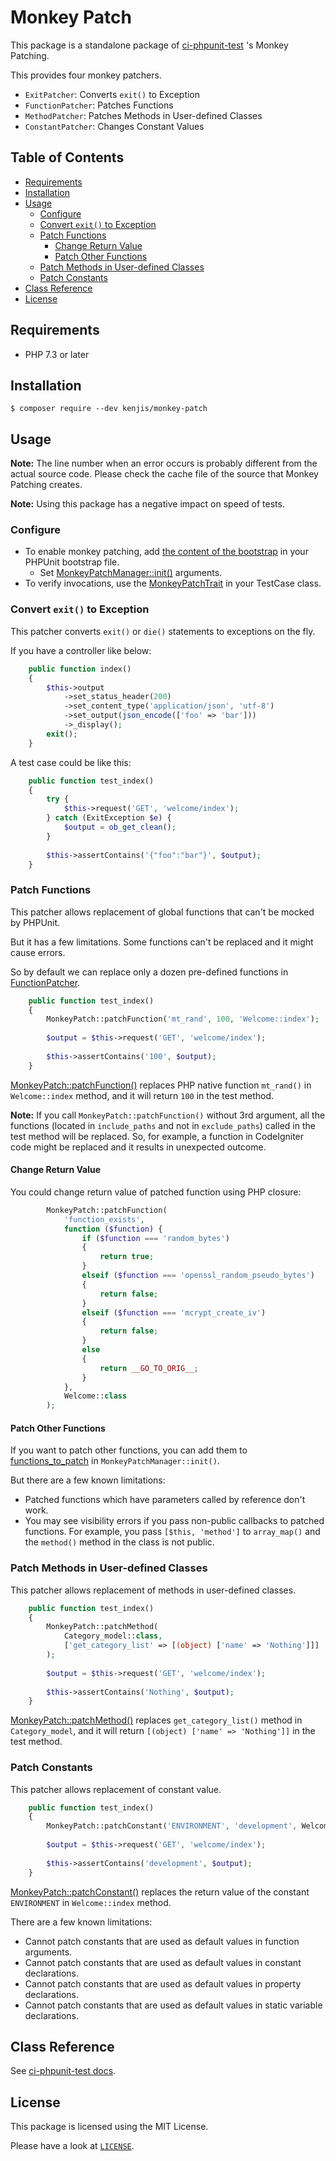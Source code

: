 # Monkey Patch

This package is a standalone package of [ci-phpunit-test](https://github.com/kenjis/ci-phpunit-test) 's Monkey Patching.

This provides four monkey patchers.

- `ExitPatcher`: Converts `exit()` to Exception
- `FunctionPatcher`: Patches Functions
- `MethodPatcher`: Patches Methods in User-defined Classes
- `ConstantPatcher`: Changes Constant Values

## Table of Contents

<!-- START doctoc generated TOC please keep comment here to allow auto update -->
<!-- DON'T EDIT THIS SECTION, INSTEAD RE-RUN doctoc TO UPDATE -->

- [Requirements](#requirements)
- [Installation](#installation)
- [Usage](#usage)
  - [Configure](#configure)
  - [Convert `exit()` to Exception](#convert-exit-to-exception)
  - [Patch Functions](#patch-functions)
    - [Change Return Value](#change-return-value)
    - [Patch Other Functions](#patch-other-functions)
  - [Patch Methods in User-defined Classes](#patch-methods-in-user-defined-classes)
  - [Patch Constants](#patch-constants)
- [Class Reference](#class-reference)
- [License](#license)

<!-- END doctoc generated TOC please keep comment here to allow auto update -->

## Requirements

- PHP 7.3 or later

## Installation

```sh-session
$ composer require --dev kenjis/monkey-patch
```

## Usage

**Note:** The line number when an error occurs is probably different from the actual source code. Please check the cache file of the source that Monkey Patching creates.

**Note:** Using this package has a negative impact on speed of tests.

### Configure

- To enable monkey patching, add [the content of the bootstrap](https://github.com/kenjis/monkey-patch/blob/1.x/src/bootstrap.php) in your PHPUnit bootstrap file.
  - Set [MonkeyPatchManager::init()](https://github.com/kenjis/monkey-patch/blob/f5b1839a01c0c3cd56f4873e8c307b0583a5526b/src/bootstrap.php#L31-L61) arguments.
- To verify invocations, use the [MonkeyPatchTrait](https://github.com/kenjis/monkey-patch/blob/1.x/src/Traits/MonkeyPatchTrait.php) in your TestCase class.

### Convert `exit()` to Exception

This patcher converts `exit()` or `die()` statements to exceptions on the fly.

If you have a controller like below:

~~~php
    public function index()
    {
        $this->output
            ->set_status_header(200)
            ->set_content_type('application/json', 'utf-8')
            ->set_output(json_encode(['foo' => 'bar']))
            ->_display();
        exit();
    }
~~~

A test case could be like this:

~~~php
    public function test_index()
    {
        try {
            $this->request('GET', 'welcome/index');
        } catch (ExitException $e) {
            $output = ob_get_clean();
        }
        
        $this->assertContains('{"foo":"bar"}', $output);
    }
~~~

### Patch Functions

This patcher allows replacement of global functions that can't be mocked by PHPUnit.

But it has a few limitations. Some functions can't be replaced and it might cause errors.

So by default we can replace only a dozen pre-defined functions in [FunctionPatcher](https://github.com/kenjis/ci-phpunit-test/blob/a4f8ceb4b96650529565be23a77f5dfcda8d4cce/application/tests/_ci_phpunit_test/patcher/3.x/Patcher/FunctionPatcher.php#L27-L44).

~~~php
    public function test_index()
    {
        MonkeyPatch::patchFunction('mt_rand', 100, 'Welcome::index');
        
        $output = $this->request('GET', 'welcome/index');
        
        $this->assertContains('100', $output);
    }
~~~

[MonkeyPatch::patchFunction()]() replaces PHP native function `mt_rand()` in `Welcome::index` method, and it will return `100` in the test method.

**Note:** If you call `MonkeyPatch::patchFunction()` without 3rd argument, all the functions (located in `include_paths` and not in `exclude_paths`) called in the test method will be replaced. So, for example, a function in CodeIgniter code might be replaced and it results in unexpected outcome.

#### Change Return Value

You could change return value of patched function using PHP closure:

~~~php
        MonkeyPatch::patchFunction(
            'function_exists',
            function ($function) {
                if ($function === 'random_bytes')
                {
                    return true;
                }
                elseif ($function === 'openssl_random_pseudo_bytes')
                {
                    return false;
                }
                elseif ($function === 'mcrypt_create_iv')
                {
                    return false;
                }
                else
                {
                    return __GO_TO_ORIG__;
                }
            },
            Welcome::class
        );
~~~

#### Patch Other Functions

If you want to patch other functions, you can add them to [functions_to_patch](https://github.com/kenjis/ci-phpunit-test/blob/a4f8ceb4b96650529565be23a77f5dfcda8d4cce/application/tests/Bootstrap.php#L369-L371) in `MonkeyPatchManager::init()`.

But there are a few known limitations:

- Patched functions which have parameters called by reference don't work.
- You may see visibility errors if you pass non-public callbacks to patched functions. For example, you pass `[$this, 'method']` to `array_map()` and the `method()` method in the class is not public.

### Patch Methods in User-defined Classes

This patcher allows replacement of methods in user-defined classes.

~~~php
    public function test_index()
    {
        MonkeyPatch::patchMethod(
            Category_model::class,
            ['get_category_list' => [(object) ['name' => 'Nothing']]]
        );
        
        $output = $this->request('GET', 'welcome/index');
        
        $this->assertContains('Nothing', $output);
    }
~~~

[MonkeyPatch::patchMethod()]() replaces `get_category_list()` method in `Category_model`, and it will return `[(object) ['name' => 'Nothing']]` in the test method.

### Patch Constants

This patcher allows replacement of constant value.

~~~php
    public function test_index()
    {
        MonkeyPatch::patchConstant('ENVIRONMENT', 'development', Welcome::class . '::index');
        
        $output = $this->request('GET', 'welcome/index');
        
        $this->assertContains('development', $output);
    }
~~~

[MonkeyPatch::patchConstant()]() replaces the return value of the constant `ENVIRONMENT` in `Welcome::index` method.

There are a few known limitations:

- Cannot patch constants that are used as default values in function arguments.
- Cannot patch constants that are used as default values in constant declarations.
- Cannot patch constants that are used as default values in property declarations.
- Cannot patch constants that are used as default values in static variable declarations.

## Class Reference

See [ci-phpunit-test docs](https://github.com/kenjis/ci-phpunit-test/blob/3.x/docs/FunctionAndClassReference.md#class-monkeypatch).

## License

This package is licensed using the MIT License.

Please have a look at [`LICENSE`](LICENSE).
